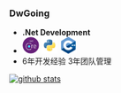### DwGoing

-  **.Net Development**
-  [<img src="resources/netcore.png" alt="v logo" width="30">]()  [<img src="resources/python.png" alt="v logo" width="30">]() [<img src="resources/cpp.png" alt="v logo" width="30">]()
-  6年开发经验 3年团队管理

[![github stats](https://github-readme-stats.vercel.app/api?username=Dwgoing&show_icons=true)](https://github.com/anuraghazra/github-readme-stats)

